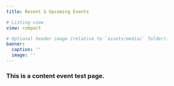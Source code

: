 ```yaml
---
title: Recent & Upcoming Events

# Listing view
view: compact

# Optional header image (relative to `assets/media/` folder).
banner:
  caption: ''
  image: ''
---
```


### This is a content event test page.
